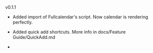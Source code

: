 v0.1.1

- Added import of Fullcalendar's script. Now calendar is rendering perfectly.

- Added quick add shortcuts. More info in docs/Feature Guide/QuickAdd.md

-